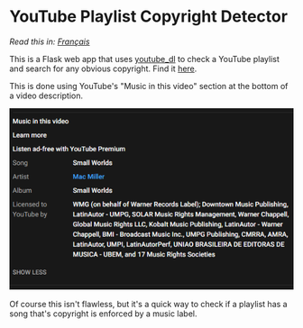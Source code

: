 # YouTube Playlist Copyright Detector

*Read this in: [Français](README.fr.md)*

This is a Flask web app that uses [youtube_dl](https://pypi.org/project/youtube_dl/) to check a YouTube playlist and search for any obvious copyright. Find it [here](https://ytplaylist-copyright.herokuapp.com/).

This is done using YouTube's "Music in this video" section at the bottom of a video description.

![Image showing "Music in this video" section of description](/static/img/musicinvideo.PNG)

Of course this isn't flawless, but it's a quick way to check if a playlist has a song that's copyright is enforced by a music label.
